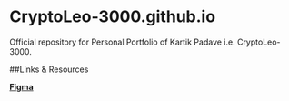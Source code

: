 # CryptoLeo-3000.github.io
Official repository for Personal Portfolio of Kartik Padave i.e. CryptoLeo-3000.

##Links & Resources

**[Figma](https://www.figma.com/team_invite/redeem/5UxR0igXv9EUZlbr6Nrgh4)**

